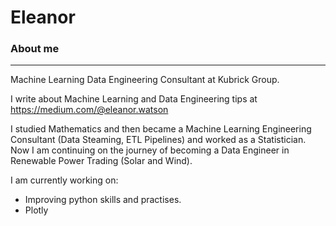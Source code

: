 # Eleanor
### About me
_______
Machine Learning Data Engineering Consultant at Kubrick Group.

I write about Machine Learning and Data Engineering tips at https://medium.com/@eleanor.watson

I studied Mathematics and then became a Machine Learning Engineering Consultant (Data Steaming, ETL Pipelines) and worked as a Statistician. Now I am continuing on the journey of becoming a Data Engineer in Renewable Power Trading (Solar and Wind).

I am currently working on: 

* Improving python skills and practises. 
* Plotly
